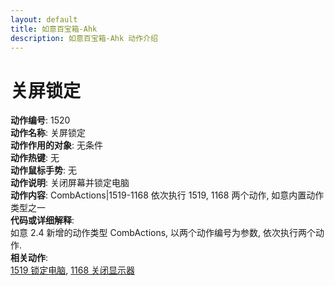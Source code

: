 ```yaml
---
layout: default
title: 如意百宝箱-Ahk
description: 如意百宝箱-Ahk 动作介绍
---
```

<link rel="stylesheet" href="../actions/css/atom-one-light.min.css">
<script src="../actions/js/highlight.min.js"></script>
<script>hljs.highlightAll();</script>

# [](#header-2) 关屏锁定
**动作编号**: 1520  
**动作名称**: 关屏锁定  
**动作作用的对象**: 无条件  
**动作热键**: 无  
**动作鼠标手势**: 无  
**动作说明**: 关闭屏幕并锁定电脑  
**动作内容**: CombActions|1519-1168 
依次执行 1519, 1168 两个动作, 如意内置动作类型之一   
**代码或详细解释**:  
如意 2.4 新增的动作类型 CombActions, 以两个动作编号为参数, 依次执行两个动作.  
**相关动作**:  
[1519 锁定电脑](1519.md), [1168 关闭显示器](1168.md)